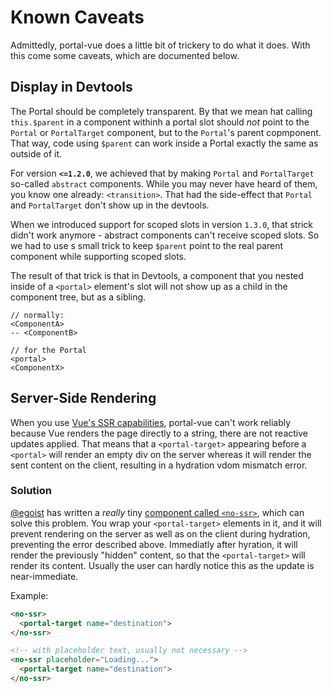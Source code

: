 # Known Caveats

Admittedly, portal-vue does a little bit of trickery to do what it does. With this come some caveats, which are documented below.

## Display in Devtools

The Portal should be completely transparent. By that we mean hat calling `this.$parent` in a component withinh a portal slot should _not_ point to the `Portal` or `PortalTarget` component, but to the `Portal`'s parent copmponent. That way, code using `$parent` can work inside a Portal exactly the same as outside of it.

For version **`<=1.2.0`**, we achieved that by making `Portal` and `PortalTarget` so-called `abstract` components. While you may never have heard of them, you know one already: `<transition>`. That had the side-effect that `Portal` and `PortalTarget` don't show up in the devtools.

When we introduced support for scoped slots in version `1.3.0`, that strick didn't work anymore - abstract components can't receive scoped slots. So we had to use s small trick to keep `$parent` point to the real parent component while supporting scoped slots.

The result of that trick is that in Devtools, a component that you nested inside of a `<portal>` element's slot will not show up as a child in the component tree, but as a sibling.

```
// normally:
<ComponentA>
-- <ComponentB>

// for the Portal
<portal>
<ComponentX>
```

## Server-Side Rendering

When you use [Vue's SSR capabilities](https://ssr.vuejs.org), portal-vue can't work reliably because Vue renders the page directly to a string, there are not reactive updates applied. That means that a `<portal-target>` appearing before a `<portal>` will render an empty div on the server whereas it will render the sent content on the client, resulting in a hydration vdom mismatch error.

### Solution

[@egoist](https://github.com/egoist) has written a _really_ tiny [component called `<no-ssr>`](https://github.com/egoist/vue-no-ssr), which can solve this problem. You wrap your `<portal-target>` elements in it, and it will prevent rendering on the server as well as on the client during hydration, preventing the error described above. Immediatly after hyration, it will render the previously "hidden" content, so that the `<portal-target>` will render its content. Usually the user can hardly notice this as the update is near-immediate.

Example:

```html
<no-ssr>
  <portal-target name="destination">
</no-ssr>

<!-- with placeholder text, usually not necessary -->
<no-ssr placeholder="Loading...">
  <portal-target name="destination">
</no-ssr>
```
